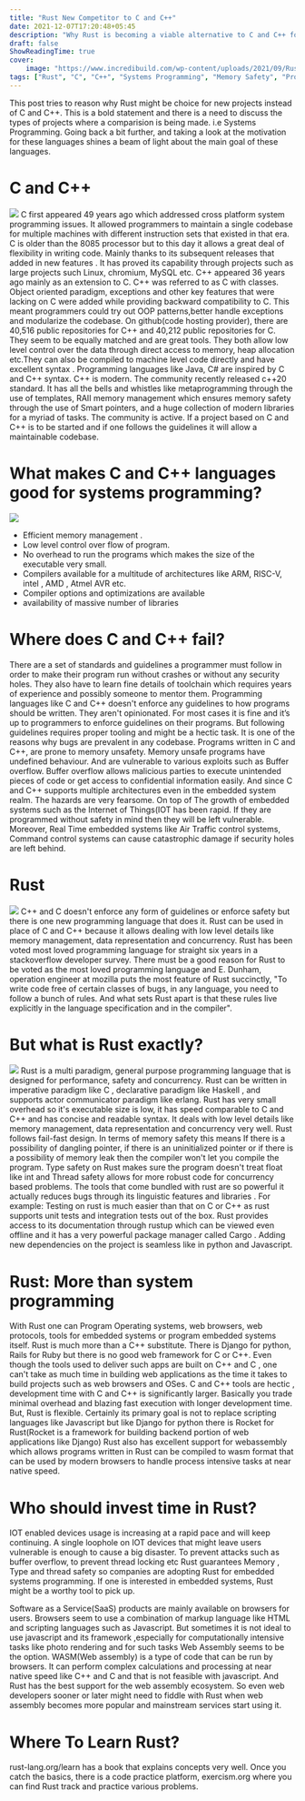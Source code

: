 ```yaml
---
title: "Rust New Competitor to C and C++"
date: 2021-12-07T17:20:48+05:45
description: "Why Rust is becoming a viable alternative to C and C++ for systems programming. Explore memory safety, thread safety, modern tooling, and Rust's advantages in embedded systems and WebAssembly."
draft: false
ShowReadingTime: true
cover:
    image: "https://www.incredibuild.com/wp-content/uploads/2021/09/Rust_vs_C_800x533.jpg"
tags: ["Rust", "C", "C++", "Systems Programming", "Memory Safety", "Programming Languages", "Comparison"]
---
```

This post tries to reason why Rust might be choice for new projects instead of C and C++. This is a bold statement and there is a need to discuss the types of projects where a comparision is being made. i.e Systems Programming.  Going back a bit further, and taking a look at the motivation for these languages shines a beam of light about the main goal of these languages.

# C and C++ 
![](https://semioticitamati.in/assets/img/clientlogo/cc.jpg)
C first appeared 49 years ago which addressed cross platform system programming issues. It allowed programmers to maintain a single codebase for multiple machines with different instruction sets that existed in that era. C is older than the 8085 processor but to this day it allows a great deal of flexibility in writing code. Mainly thanks to its subsequent releases that added in new features . It has proved its capability through projects such as large projects such Linux, chromium, MySQL etc. 
 C++ appeared 36 years ago mainly as an extension to C. C++ was referred to as C with classes. Object oriented paradigm, exceptions and other key features that were lacking on C were added while providing backward compatibility to C. This meant programmers could try out OOP patterns,better handle exceptions and modularize the codebase. 
On github(code hosting provider), there are 40,516 public repositories for C++ and 40,212 public repositories for C. They seem to be equally matched and are great tools. They both allow low level control over the data through direct access to memory, heap allocation etc.They can also be compiled to machine level code directly  and have excellent syntax . Programming languages like Java,  C# are inspired by C and C++ syntax.  C++ is modern. The community recently released c++20 standard. It has all the bells and whistles like metaprogramming through the use of templates, RAII memory management which ensures memory safety through the use of Smart pointers, and a huge collection of modern libraries for a myriad of tasks. The community is active. If a project based on C and C++ is to be started and if one follows the guidelines it will allow a maintainable codebase. 

# What makes C and C++ languages good for systems programming? 
![](https://www.corelis.com/wp-content/uploads/2019/10/insystem-programming-.jpg)
-  Efficient memory management .
-  Low level control over flow of program.
-  No overhead to run the programs which makes the size of the executable very small.
-  Compilers available for a multitude of architectures like ARM, RISC-V, intel , AMD , Atmel AVR etc. 
-  Compiler options and optimizations are available
-  availability of massive number of libraries  
 
# Where does C and C++ fail?
There are a set of standards and guidelines a programmer must follow in order to make their program run without crashes or without any security holes. They also have to learn fine details of toolchain which requires years of experience and possibly someone to mentor them. Programming languages like C and C++ doesn't enforce any guidelines to how programs should be written. They aren't opinionated. For most cases it is fine and it’s up to programmers to enforce guidelines on their programs. But following guidelines requires proper tooling and might be a hectic task. It is one of the reasons why bugs are prevalent in any codebase. Programs written in  C and C++, are prone to memory unsafety. Memory unsafe programs have undefined behaviour. And are vulnerable to various exploits such as Buffer overflow. Buffer overflow allows malicious parties to execute unintended pieces of code or get access to confidential information easily. And since C and C++ supports multiple architectures even in the embedded system realm. The hazards are very fearsome. On top of The growth of embedded systems such as the Internet of Things(IOT has been rapid. If they are programmed without safety in mind then they will be left vulnerable. Moreover, Real Time embedded systems like Air Traffic control systems, Command control systems can cause catastrophic damage if security holes are left behind. 

# Rust
![](https://encrypted-tbn0.gstatic.com/images?q=tbn:ANd9GcRUsOlQ30aRfgPcaGBK4T8YNcxqOHqJlN-PJA&usqp=CAU#center)
 C++ and C doesn't enforce any form of guidelines or enforce safety but there is one new programming language that does it. Rust can be used in place of  C and C++ because it allows dealing with low level details like memory management, data representation and concurrency. Rust has been voted most loved programming language for straight six years in a stackoverflow developer survey. There must be a good reason for Rust to be voted as the most loved programming language and E. Dunham, operation engineer at mozilla puts the most feature of Rust succinctly, "To write code free of certain classes of bugs, in any language, you need to follow a bunch of rules. And what sets Rust apart is that these rules live explicitly in the language specification and in the compiler". 
 
# But what is Rust exactly? 
![](https://miro.medium.com/max/1200/1*ESXbarxuve9lSFfh6Je65g.png)
Rust is a multi paradigm, general purpose programming language that is designed for performance, safety and concurrency.  Rust can be written in imperative paradigm like C , declarative paradigm like Haskell , and supports actor communicator paradigm like erlang. Rust has very small overhead so it's executable size is low, it has speed comparable to C and C++ and has concise and readable syntax. It deals with low level details like memory management, data representation and concurrency very well. Rust follows fail-fast design. In terms of memory safety this means If there is a possibility of dangling pointer, if there is an uninitialized pointer or  if there is a possibility of memory leak then the compiler won't let you compile the program. Type safety on Rust makes sure the program doesn't treat float like int and Thread safety allows for more robust code for concurrency based problems. The tools that come bundled with rust are so powerful it actually reduces bugs through its linguistic features and libraries . For example: Testing on rust is much easier than that on C or C++ as rust supports unit tests and integration tests out of the box. Rust provides access to its documentation through rustup which can be viewed even offline and it has a very powerful package manager called Cargo . Adding new dependencies on the project is seamless like in python and Javascript.
 
# Rust: More than system programming
With Rust one can Program Operating systems, web browsers, web protocols,  tools for embedded systems or program embedded systems itself. Rust is much more than a C++ substitute. There is Django for python, Rails for Ruby but there is no good web framework for C or C++. Even though the tools used to deliver such apps are built on C++ and C , one can't take as much time in building web applications as the time it takes to build  projects such as web browsers and OSes.  C and C++ tools are hectic , development time with C and C++ is significantly larger. Basically you trade minimal overhead and blazing fast execution with longer development time. But, Rust is flexible. Certainly its primary goal is not to replace scripting languages like Javascript but like Django for python there is Rocket for Rust(Rocket is a framework for building backend portion of web applications like Django)
Rust also has excellent support for webassembly which allows programs written in Rust can be compiled to wasm format that can be used by modern browsers to handle process intensive tasks at near native speed. 
 
# Who should invest time in Rust?
IOT enabled devices usage is increasing at a rapid pace and will keep continuing. A single loophole on IOT devices that might leave users vulnerable is enough to cause a big disaster. To prevent attacks such as buffer overflow, to prevent thread locking etc  Rust guarantees Memory , Type and thread safety so companies are adopting Rust for embedded systems programming. If one is interested in embedded systems, Rust might be a worthy tool to pick up. 

Software as a Service(SaaS) products are mainly available on browsers for users. Browsers seem to use a combination of markup language like HTML and scripting languages such as Javascript. But sometimes it is not ideal to use  javascript and its framework ,especially for  computationally intensive tasks  like photo rendering and for such tasks Web Assembly seems to be the option. WASM(Web assembly) is a type of code that can be run by browsers. It can perform complex calculations and processing at near native speed like C++ and C and that is not feasible with javascript. And Rust has the best support for the web assembly ecosystem. So even web developers sooner or later might need to fiddle with Rust when web assembly becomes more popular and mainstream services start using it. 

# Where To Learn Rust? 
rust-lang.org/learn has a book that explains concepts very well. Once you catch the basics, there is a code practice platform, exercism.org where you can find Rust track and practice various problems. 

